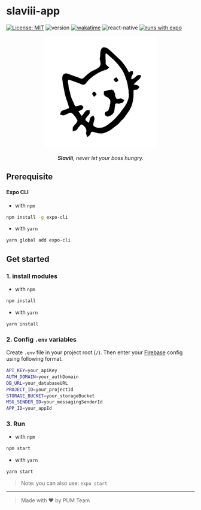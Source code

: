 # slaviii-app

[![License: MIT](https://img.shields.io/badge/license-MIT-blue)](LICENSE.md)
![version](https://img.shields.io/github/package-json/v/richeyphu/Slaviii?filename=slaviii-app%2Fpackage.json)
[![wakatime](https://wakatime.com/badge/user/6f08f2a4-9df5-4773-bd82-9d6b289479dd/project/e51907ee-18e4-44e1-a5f4-d1e52361ada5.svg)](https://wakatime.com/badge/user/6f08f2a4-9df5-4773-bd82-9d6b289479dd/project/e51907ee-18e4-44e1-a5f4-d1e52361ada5)
![react-native](https://img.shields.io/badge/ReactNative->=0.66.4-61DAFB?logo=react)
[![runs with expo](https://img.shields.io/badge/Runs%20with%20Expo-1C1E24.svg?style=flat&logo=EXPO&labelColor=ffffff&logoColor=1C1E24)](https://expo.dev/@phuritd/slaviii)
  
<!-- ![logo](assets/icon.png) -->
<p align="center">
  <img src="assets/icon.png" alt="logo" width="300" height="300">
</p>
<p align="center">
  <i><b>Slaviii</b>, never let your boss hungry.</i>
</p>

## Prerequisite
#### Expo CLI
- with `npm`
```sh
npm install -g expo-cli
```
- with `yarn`
```sh
yarn global add expo-cli
```

## Get started
### 1. install modules
- with `npm`
```sh
npm install 
```
- with `yarn`
```sh
yarn install
```

### 2. Config `.env` variables
Create `.env` file in your project root (`/`). Then enter your [Firebase](https://console.firebase.google.com/) config using following format.
```sh
API_KEY=your_apiKey
AUTH_DOMAIN=your_authDomain
DB_URL=your_databaseURL
PROJECT_ID=your_projectId
STORAGE_BUCKET=your_storageBucket
MSG_SENDER_ID=your_messagingSenderId
APP_ID=your_appId
```

### 3. Run
- with `npm`
```sh
npm start 
```
- with `yarn`
```sh
yarn start
```
> Note: you can also use: `expo start`

---
> Made with ♥ by PUM Team
